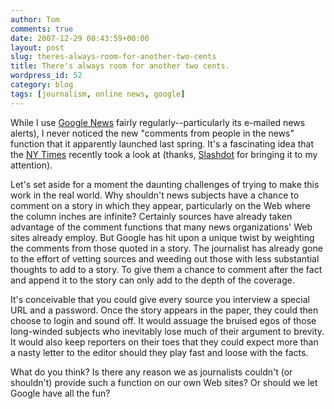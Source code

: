 ```yaml
---
author: Tom
comments: true
date: 2007-12-29 00:43:59+00:00
layout: post
slug: theres-always-room-for-another-two-cents
title: There's always room for another two cents.
wordpress_id: 52
category: blog
tags: [journalism, online news, google]
---
```


While I use [Google News](http://news.google.com/) fairly regularly--particularly its e-mailed news alerts), I never noticed the new "comments from people in the news" function that it apparently launched last spring. It's a fascinating idea that the [NY Times](http://www.nytimes.com/2007/12/24/business/media/24link.html?_r=2&ref=technology&oref=login&oref=slogin) recently took a look at (thanks, [Slashdot](http://slashdot.org/article.pl?sid=07/12/26/1246246&from=rss) for bringing it to my attention).

Let's set aside for a moment the daunting challenges of trying to make this work in the real world. Why shouldn't news subjects have a chance to comment on a story in which they appear, particularly on the Web where the column inches are infinite? Certainly sources have already taken advantage of the comment functions that many news organizations' Web sites already employ. But Google has hit upon a unique twist by weighting the comments from those quoted in a story. The journalist has already gone to the effort of vetting sources and weeding out those with less substantial thoughts to add to a story. To give them a chance to comment after the fact and append it to the story can only add to the depth of the coverage.

It's conceivable that you could give every source you interview a special URL and a password. Once the story appears in the paper, they could then choose to login and sound off. It would assuage the bruised egos of those long-winded subjects who inevitably lose much of their argument to brevity. It would also keep reporters on their toes that they could expect more than a nasty letter to the editor should they play fast and loose with the facts.

What do you think? Is there any reason we as journalists couldn't (or shouldn't) provide such a function on our own Web sites? Or should we let Google have all the fun?
